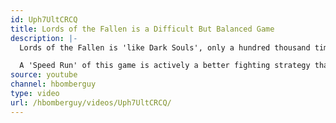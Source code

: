 ```yaml
---
id: Uph7UltCRCQ
title: Lords of the Fallen is a Difficult But Balanced Game
description: |-
  Lords of the Fallen is 'like Dark Souls', only a hundred thousand times better.

  A 'Speed Run' of this game is actively a better fighting strategy than real fighting. You can beat almost any boss by running at them and mashing the 'hold shield button''. I have a dozen hours of this on my hard drive.
source: youtube
channel: hbomberguy
type: video
url: /hbomberguy/videos/Uph7UltCRCQ/
---
```

